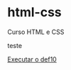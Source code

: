 # html-css
 Curso HTML e CSS

teste

<a href="https://leandrogoliv.github.io/html-css/exercicios/desafios/def10/android.html">Executar o def10</a>